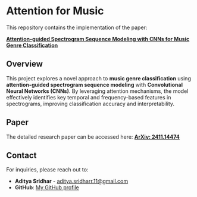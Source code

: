 # **Attention for Music**  

This repository contains the implementation of the paper:  

**[Attention-guided Spectrogram Sequence Modeling with CNNs for Music Genre Classification](https://arxiv.org/pdf/2411.14474)**  

## **Overview**  
This project explores a novel approach to **music genre classification** using **attention-guided spectrogram sequence modeling** with **Convolutional Neural Networks (CNNs)**. By leveraging attention mechanisms, the model effectively identifies key temporal and frequency-based features in spectrograms, improving classification accuracy and interpretability.  

## **Paper**  
The detailed research paper can be accessed here: **[ArXiv: 2411.14474](https://arxiv.org/pdf/2411.14474)**  

## Contact
For inquiries, please reach out to:

- **Aditya Sridhar** - aditya.sridharr.11@gmail.com
- **GitHub**: [My GitHub profile](https://github.com/adityaSridharr)
